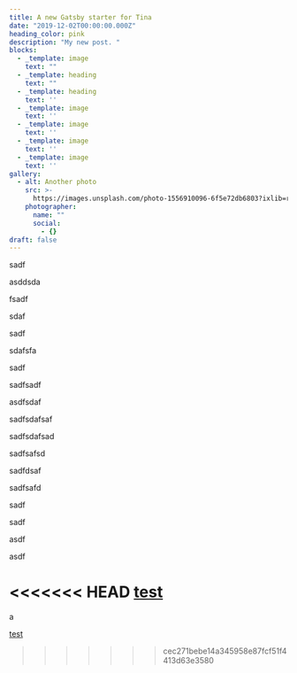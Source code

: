 ```yaml
---
title: A new Gatsby starter for Tina
date: "2019-12-02T00:00:00.000Z"
heading_color: pink
description: "My new post. "
blocks:
  - _template: image
    text: ""
  - _template: heading
    text: ""
  - _template: heading
    text: ''
  - _template: image
    text: ''
  - _template: image
    text: ''
  - _template: image
    text: ''
  - _template: image
    text: ''
gallery:
  - alt: Another photo
    src: >-
      https://images.unsplash.com/photo-1556910096-6f5e72db6803?ixlib=rb-1.2.1&ixid=eyJhcHBfaWQiOjEyMDd9&auto=format&fit=crop&w=2250&q=80
    photographer:
      name: ""
      social:
        - {}
draft: false
---
```

sadf

asddsda

fsadf

sdaf

sadf

sdafsfa

sadf

sadfsadf

asdfsdaf

sadfsdafsaf

sadfsdafsad

sadfsafsd

sadfdsaf

sadfsafd

sadf

sadf

asdf

asdf

<<<<<<< HEAD
[test]()
=======
a

[test]()
>>>>>>> cec271bebe14a345958e87fcf51f4413d63e3580
